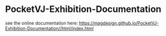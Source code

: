 # PocketVJ-Exhibition-Documentation

see the online documentation here: 
https://magdesign.github.io/PocketVJ-Exhibition-Documentation//html/index.html
